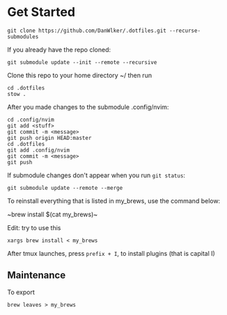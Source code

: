 # Get Started

    git clone https://github.com/DanWlker/.dotfiles.git --recurse-submodules

If you already have the repo cloned:

    git submodule update --init --remote --recursive

Clone this repo to your home directory ~/ then run

    cd .dotfiles
    stow .

After you made changes to the submodule .config/nvim:

    cd .config/nvim
    git add <stuff>
    git commit -m <message>
    git push origin HEAD:master
    cd .dotfiles
    git add .config/nvim
    git commit -m <message>
    git push

If submodule changes don't appear when you run `git status`:

    git submodule update --remote --merge

To reinstall everything that is listed in my_brews, use the command below:

~brew install $(cat my_brews)~

Edit: try to use this

```
xargs brew install < my_brews
```

After tmux launches, press `prefix + I`, to install plugins (that is capital I)

## Maintenance

To export

```
brew leaves > my_brews
```
